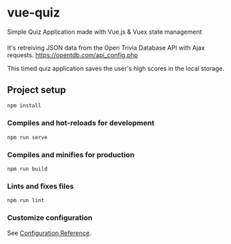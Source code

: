 # vue-quiz
Simple Quiz Application made with Vue.js & Vuex state management

####
It's retreiving JSON data from the Open Trivia Database API with Ajax requests. https://opentdb.com/api_config.php

This timed quiz application saves the user's high scores in the local storage.

## Project setup
```
npm install
```

### Compiles and hot-reloads for development
```
npm run serve
```

### Compiles and minifies for production
```
npm run build
```

### Lints and fixes files
```
npm run lint
```

### Customize configuration
See [Configuration Reference](https://cli.vuejs.org/config/).
